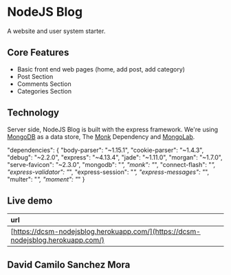 # NodeJS Blog

A website and user system starter.


## Core Features

 - Basic front end web pages (home, add post, add category)
 - Post Section
 - Comments Section
 - Categories Section


## Technology

Server side, NodeJS Blog is built with the express framework.
We're using [MongoDB](http://www.mongodb.org/) as a data store, The [Monk](https://github.com/Automattic/monk) Dependency and [MongoLab](https://mlab.com/home).

"dependencies": {
        "body-parser": "~1.15.1",
        "cookie-parser": "~1.4.3",
        "debug": "~2.2.0",
        "express": "~4.13.4",
        "jade": "~1.11.0",
        "morgan": "~1.7.0",
        "serve-favicon": "~2.3.0",
        "mongodb": "*",
        "monk": "*",
        "connect-flash": "*",
        "express-validator": "*",
        "express-session": "*",
        "express-messages": "*",
        "multer": "*",
        "moment": "*"
    }


## Live demo

| url                                                              |
|:---------------------------------------------------------------- |
| [https://dcsm-nodejsblog.herokuapp.com/](https://dcsm-nodejsblog.herokuapp.com/) |

## David Camilo Sanchez Mora
